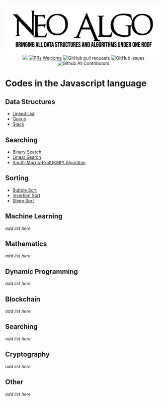 <p align="center">
    <img src="../img/neo_algo.png"><br>
    <img src="https://img.shields.io/github/license/tesseractcoding/neoalgo?style=flat">
    <a href="http://makeapullrequest.com" target="_blank"><img src="https://img.shields.io/badge/PRs-welcome-brightgreen.svg?style=flat" alt="PRs Welcome"></a>
    <img alt="GitHub pull requests" src="https://img.shields.io/github/issues-pr/tesseractcoding/neoalgo">
    <img alt="GitHub issues" src="https://img.shields.io/github/issues/tesseractcoding/neoalgo">
    <img alt="Github All Contributors" src="https://img.shields.io/github/all-contributors/tesseractcoding/neoalgo">
</p>

# Codes in the Javascript language

## Data Structures
- [Linked List](/ds/LinkedList.js)
- [Queue](/ds/Queue.js)
- [Stack](ds/Stack.js)

## Searching
* [Binary Search](/search/binary_search.js)
* [Linear Search](/search/linear_search.js)
* [Knuth-Morris-Pratt(KMP) Algorithm](./search/KMPalgorithm.js)

## Sorting
- [Bubble Sort](/sort/BubbleSort.js)
- [Insertion Sort](/sort/insertion_sort.js)
- [Sleep Sort](/sort/sleepSort.js)

## Machine Learning
_add list here_

## Mathematics
_add list here_

## Dynamic Programming
_add list here_

## Blockchain
_add list here_

## Searching
_add list here_

## Cryptography
_add list here_

## Other
_add list here_
